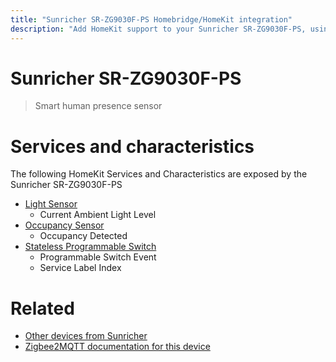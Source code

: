 ```yaml
---
title: "Sunricher SR-ZG9030F-PS Homebridge/HomeKit integration"
description: "Add HomeKit support to your Sunricher SR-ZG9030F-PS, using Homebridge, Zigbee2MQTT and homebridge-z2m."
---
```

<!---
This file has been GENERATED using src/docgen/docgen.ts
DO NOT EDIT THIS FILE MANUALLY!
-->
# Sunricher SR-ZG9030F-PS
> Smart human presence sensor


# Services and characteristics
The following HomeKit Services and Characteristics are exposed by
the Sunricher SR-ZG9030F-PS

* [Light Sensor](../../sensors.md)
  * Current Ambient Light Level
* [Occupancy Sensor](../../sensors.md)
  * Occupancy Detected
* [Stateless Programmable Switch](../../action.md)
  * Programmable Switch Event
  * Service Label Index


# Related
* [Other devices from Sunricher](../index.md#sunricher)
* [Zigbee2MQTT documentation for this device](https://www.zigbee2mqtt.io/devices/SR-ZG9030F-PS.html)
